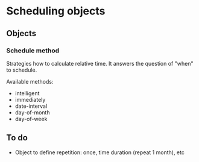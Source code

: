 # Scheduling objects

## Objects

### Schedule method

Strategies how to calculate relative time. It answers the question of "when" to schedule.

Available methods:

- intelligent
- immediately
- date-interval
- day-of-month
- day-of-week

## To do

- Object to define repetition: once, time duration (repeat 1 month), etc
